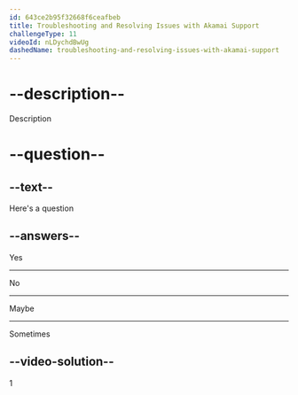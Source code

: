 ```yaml
---
id: 643ce2b95f32668f6ceafbeb
title: Troubleshooting and Resolving Issues with Akamai Support
challengeType: 11
videoId: nLDychdBwUg
dashedName: troubleshooting-and-resolving-issues-with-akamai-support
---
```


# --description--

Description

# --question--

## --text--

Here's a question

## --answers--

Yes

---

No

---

Maybe

---

Sometimes

## --video-solution--

1

